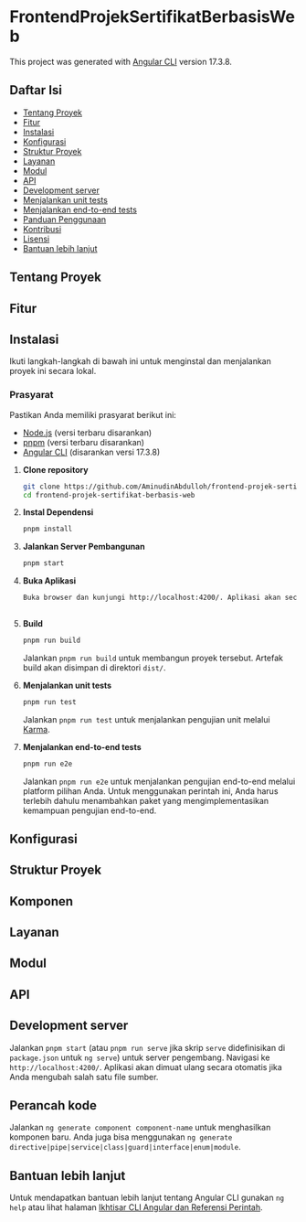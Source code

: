 # FrontendProjekSertifikatBerbasisWeb

This project was generated with [Angular CLI](https://github.com/angular/angular-cli) version 17.3.8.

## Daftar Isi
- [Tentang Proyek](#tentang-proyek)
- [Fitur](#fitur)
- [Instalasi](#instalasi)
- [Konfigurasi](#konfigurasi)
- [Struktur Proyek](#struktur-proyek)
- [Layanan](#layanan)
- [Modul](#modul)
- [API](#api)
- [Development server](#development-server)
- [Menjalankan unit tests](#menjalankan-unit-tests)
- [Menjalankan end-to-end tests](#menjalankan-end-to-end-tests)
- [Panduan Penggunaan](#panduan-penggunaan)
- [Kontribusi](#kontribusi)
- [Lisensi](#lisensi)
- [Bantuan lebih lanjut](#bantuan-lebih-lanjut)

## Tentang Proyek

## Fitur

## Instalasi

Ikuti langkah-langkah di bawah ini untuk menginstal dan menjalankan proyek ini secara lokal.

### Prasyarat
Pastikan Anda memiliki prasyarat berikut ini:
- [Node.js](https://nodejs.org/) (versi terbaru disarankan)
- [pnpm](https://pnpm.io/) (versi terbaru disarankan)
- [Angular CLI](https://angular.io/cli) (disarankan versi 17.3.8)

1. **Clone repository**

   ```bash
   git clone https://github.com/AminudinAbdulloh/frontend-projek-sertifikat-berbasis-web.git
   cd frontend-projek-sertifikat-berbasis-web

2. **Instal Dependensi**

    ```bash
    pnpm install

3. **Jalankan Server Pembangunan**

    ```bash
    pnpm start

4. **Buka Aplikasi**
    ```bash
    Buka browser dan kunjungi http://localhost:4200/. Aplikasi akan secara otomatis dimuat ulang jika Anda melakukan perubahan pada file.
  
5. **Build**
    ```bash
    pnpm run build
    ```
    Jalankan `pnpm run build` untuk membangun proyek tersebut. Artefak build akan disimpan di direktori `dist/`.

6. **Menjalankan unit tests**

    ```bash
    pnpm run test
    ```
    Jalankan `pnpm run test` untuk menjalankan pengujian unit melalui [Karma](https://karma-runner.github.io).

7. **Menjalankan end-to-end tests**

    ```bash
    pnpm run e2e
    ```
    Jalankan `pnpm run e2e` untuk menjalankan pengujian end-to-end melalui platform pilihan Anda. Untuk menggunakan perintah ini, Anda harus terlebih dahulu menambahkan paket yang mengimplementasikan kemampuan pengujian end-to-end.

## Konfigurasi

## Struktur Proyek

## Komponen

## Layanan

## Modul

## API

## Development server

Jalankan `pnpm start` (atau `pnpm run serve` jika skrip `serve` didefinisikan di `package.json` untuk `ng serve`) untuk server pengembang. Navigasi ke `http://localhost:4200/`. Aplikasi akan dimuat ulang secara otomatis jika Anda mengubah salah satu file sumber.

## Perancah kode

Jalankan `ng generate component component-name` untuk menghasilkan komponen baru. Anda juga bisa menggunakan `ng generate directive|pipe|service|class|guard|interface|enum|module`.

## Bantuan lebih lanjut

Untuk mendapatkan bantuan lebih lanjut tentang Angular CLI gunakan `ng help` atau lihat halaman [Ikhtisar CLI Angular dan Referensi Perintah](https://angular.io/cli).
